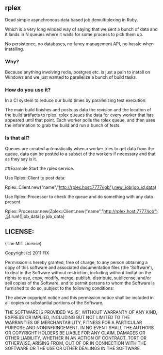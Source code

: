## rplex

Dead simple asynchronous data based job demultiplexing in Ruby.

Which is a very long winded way of saying that we sent a bunch of data and it lands in N queues where it waits for some process to pick them up.

No persistence, no databases, no fancy management API, no hassle when installing.

### Why?
Because anything involving redis, postgres etc. is just a pain to install on Windows and we just wanted to parallelize a bunch of build tasks.

### How do you use it?
In a CI system to reduce our build times by parallelizing test execution:

The main build finishes and posts as data the revision and the location of the build artifacts to rplex. rplex queues the data for every worker that has appeared until that point.
Each worker polls the rplex queue, and then uses the information to grab the build and run a bunch of tests.

### Is that all?
Queues are created automatically when a worker tries to get data from the queue, data can be posted to a subset of the workers if necessary and that as they say is it.

##Example
Start the rplex service.

Use Rplex::Client to post data:

Rplex::Client.new("name","http://rplex.host:7777/job").new_job(job_id,data)

Use Rplex::Processor to check the queue and do something with any data present

Rplex::Processor.new(Zplex::Client.new("name","http://rplex.host:7777/job"),5).run!{|job_data| p job_data}


## LICENSE:

(The MIT License)

Copyright (c) 2011 FIX

Permission is hereby granted, free of charge, to any person obtaining
a copy of this software and associated documentation files (the
'Software'), to deal in the Software without restriction, including
without limitation the rights to use, copy, modify, merge, publish,
distribute, sublicense, and/or sell copies of the Software, and to
permit persons to whom the Software is furnished to do so, subject to
the following conditions:

The above copyright notice and this permission notice shall be
included in all copies or substantial portions of the Software.

THE SOFTWARE IS PROVIDED 'AS IS', WITHOUT WARRANTY OF ANY KIND,
EXPRESS OR IMPLIED, INCLUDING BUT NOT LIMITED TO THE WARRANTIES OF
MERCHANTABILITY, FITNESS FOR A PARTICULAR PURPOSE AND NONINFRINGEMENT.
IN NO EVENT SHALL THE AUTHORS OR COPYRIGHT HOLDERS BE LIABLE FOR ANY
CLAIM, DAMAGES OR OTHER LIABILITY, WHETHER IN AN ACTION OF CONTRACT,
TORT OR OTHERWISE, ARISING FROM, OUT OF OR IN CONNECTION WITH THE
SOFTWARE OR THE USE OR OTHER DEALINGS IN THE SOFTWARE.
